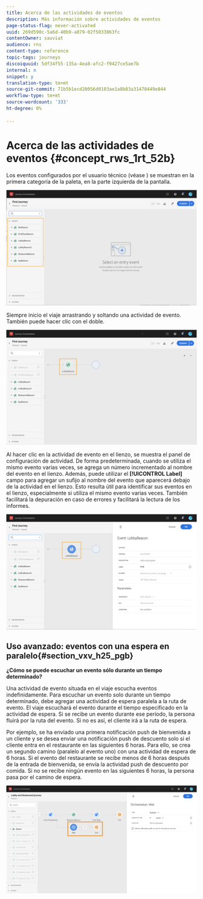```yaml
---
title: Acerca de las actividades de eventos
description: Más información sobre actividades de eventos
page-status-flag: never-activated
uuid: 269d590c-5a6d-40b9-a879-02f5033863fc
contentOwner: sauviat
audience: rns
content-type: reference
topic-tags: journeys
discoiquuid: 5df34f55-135a-4ea8-afc2-f9427ce5ae7b
internal: n
snippet: y
translation-type: tm+mt
source-git-commit: 71b5b1ecd20056d0103ae1a8b83a31478449e844
workflow-type: tm+mt
source-wordcount: '333'
ht-degree: 0%

---
```



# Acerca de las actividades de eventos {#concept_rws_1rt_52b}

Los eventos configurados por el usuario técnico (véase [](../event/about-events.md)) se muestran en la primera categoría de la paleta, en la parte izquierda de la pantalla.

![](../assets/journey43.png)

Siempre inicio el viaje arrastrando y soltando una actividad de evento. También puede hacer clic con el doble.

![](../assets/journey44.png)

Al hacer clic en la actividad de evento en el lienzo, se muestra el panel de configuración de actividad. De forma predeterminada, cuando se utiliza el mismo evento varias veces, se agrega un número incrementado al nombre del evento en el lienzo. Además, puede utilizar el **[!UICONTROL Label]** campo para agregar un sufijo al nombre del evento que aparecerá debajo de la actividad en el lienzo. Esto resulta útil para identificar sus eventos en el lienzo, especialmente si utiliza el mismo evento varias veces. También facilitará la depuración en caso de errores y facilitará la lectura de los informes.

![](../assets/journey33.png)

## Uso avanzado: eventos con una espera en paralelo{#section_vxv_h25_pgb}

**¿Cómo se puede escuchar un evento sólo durante un tiempo determinado?**

Una actividad de evento situada en el viaje escucha eventos indefinidamente. Para escuchar un evento solo durante un tiempo determinado, debe agregar una actividad de espera paralela a la ruta de evento. El viaje escuchará el evento durante el tiempo especificado en la actividad de espera. Si se recibe un evento durante ese período, la persona fluirá por la ruta del evento. Si no es así, el cliente irá a la ruta de espera.

Por ejemplo, se ha enviado una primera notificación push de bienvenida a un cliente y se desea enviar una notificación push de descuento solo si el cliente entra en el restaurante en las siguientes 6 horas. Para ello, se crea un segundo camino (paralelo al evento uno) con una actividad de espera de 6 horas. Si el evento del restaurante se recibe menos de 6 horas después de la entrada de bienvenida, se envía la actividad push de descuento por comida. Si no se recibe ningún evento en las siguientes 6 horas, la persona pasa por el camino de espera.

![](../assets/journeyuc2_31.png)

